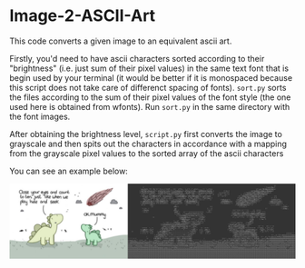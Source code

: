 # Image-2-ASCII-Art
This code converts a given image to an equivalent ascii art. 

Firstly, you'd need to have ascii characters sorted according to their "brightness" (i.e. just sum of their pixel values) in the same text font that is begin used by your terminal (it would be better if it
is monospaced because this script does not take care of differenct spacing of fonts). `sort.py` sorts the files according to the sum of their pixel values of the font style (the one used here is obtained from  wfonts). Run `sort.py` in the same directory with the font images.

After obtaining the brightness level, `script.py` first converts the image to grayscale and then spits out the characters in accordance with a mapping from the grayscale pixel values to the sorted array of 
the ascii characters

You can see an example below:

![alht](https://github.com/reggen64/Image-2-ASCII-Art/blob/main/image%20(1).png)
